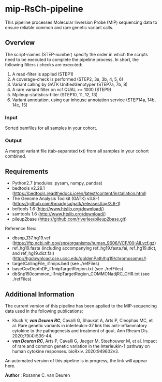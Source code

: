 # **mip-RsCh-pipeline**

This pipeline processes Molecular Inversion Probe (MIP) sequencing data to ensure reliable common and rare genetic variant calls. 


## **Overview**

The script-names (STEP-number) specify the order in which the scripts need to be executed to complete the pipeline process.
In short, the following filters / checks are executed:
1. A read-filter is applied (STEP1)
2. A coverage-check is performed (STEP2, 3a, 3b, 4, 5, 6)
3. Variant calling by GATK UnifiedGenotyper (STEP7a, 7b, 8)
4. A rare variant filter on vcf QUAL >= 1000 (STEP9)
5. Mpileup-statistics-filter (STEP10, 11, 12, 13)
6. Variant annotation, using our inhouse annotation service (STEP14a, 14b, 14c, 15)

### **Input**
Sorted bamfiles for all samples in your cohort.

### **Output**
A merged variant file (tab-separated txt) from all samples in your cohort combined.


## **Requirements**

- Python2.7 (modules: pysam, numpy, pandas)
- bedtools v2.29.1 (https://bedtools.readthedocs.io/en/latest/content/installation.html)
- The Genome Analysis Toolkit (GATK) v3.8-1 (https://github.com/broadgsa/gatk/releases/tag/3.8-1)
- bcftools 1.6 (http://www.htslib.org/download/)
- samtools 1.6 (http://www.htslib.org/download/)
- pileup2base (https://github.com/riverlee/pileup2base.git)

Reference files:
- dbsnp_137.hg19.vcf (https://ftp.ncbi.nih.gov/snp/organisms/human_9606/VCF/00-All.vcf.gz)
- ref_hg19.fasta (including accompanying ref_hg19.fasta.fai, ref_hg19.dict, and ref_hg19.dict.fai) (http://hgdownload.cse.ucsc.edu/goldenPath/hg19/chromosomes/)
- targetCallingFile_il1mips.bed (see ./refFiles)
- baseCovDepthDF_il1mipTargetRegion.txt (see ./refFiles)
- dbSnp150common_il1mipTargetRegion_COMMONadjRC_CHR.txt (see ./refFiles)


## **Additional Information**

The current version of this pipeline has been applied to the MIP-sequencing data used in the following publications:
- Kluck V, ***van Deuren RC***, Cavalli G, Shaukat A, Arts P, Cleophas MC, et al. Rare genetic variants in interleukin-37 link this anti-inflammatory cytokine to the pathogenesis and treatment of gout. Ann Rheum Dis. 2020;79(4):536-44.
- ***van Deuren RC***, Arts P, Cavalli G, Jaeger M, Steehouwer M, et al. Impact of rare and common genetic variation in the Interleukin-1 pathway on human cytokine responses. bioRxiv. 2020:949602v3.
 
An automated version of this pipeline is in progress, the link will appear here.

**Author**  : Rosanne C. van Deuren

